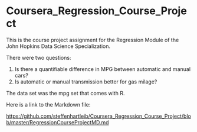 # Coursera_Regression_Course_Project

This is the course project assignment for the Regression Module of the John Hopkins Data Science Specialization.

There were two questions:
  1. Is there a quantifiable difference in MPG between automatic and manual cars?
  2. Is automatic or manual transmission better for gas milage?
  
The data set was the mpg set that comes with R.

Here is a link to the Markdown file:

https://github.com/steffenhartleib/Coursera_Regression_Course_Project/blob/master/RegressionCourseProjectMD.md


 
